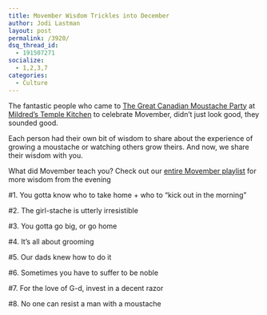 ```yaml
---
title: Movember Wisdom Trickles into December
author: Jodi Lastman
layout: post
permalink: /3920/
dsq_thread_id:
  - 191507271
socialize:
  - 1,2,3,7
categories:
  - Culture
---
```

The fantastic people who came to [The Great Canadian Moustache Party][1] at [Mildred&#8217;s Temple Kitchen][2] to celebrate Movember, didn&#8217;t just look good, they sounded good.

Each person had their own bit of wisdom to share about the experience of growing a moustache or watching others grow theirs. And now, we share their wisdom with you.

What did Movember teach you? Check out our [entire Movember playlist][3] for more wisdom from the evening

#1. You gotta know who to take home + who to &#8220;kick out in the morning&#8221;



#2. The girl-stache is utterly irresistible



#3. You gotta go big, or go home



#4. It&#8217;s all about grooming



#5. Our dads knew how to do it



#6. Sometimes you have to suffer to be noble  


#7. For the love of G-d, invest in a decent razor  


#8. No one can resist a man with a moustache

 [1]: http://moustacheparty.eventbrite.com/
 [2]: http://www.templekitchen.com/
 [3]: http://www.youtube.com/view_play_list?p=82D12C176BD7F4D4